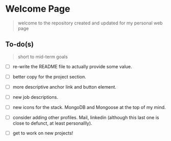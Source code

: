 # Welcome Page

> welcome to the repository created and updated for my personal web page

## To-do(s)

> short to mid-term goals

- [ ] re-write the README file to actually provide some value.

- [ ] better copy for the project section.

- [ ] more descriptive anchor link and button element.

- [ ] new job descriptions.

- [ ] new icons for the stack. MongoDB and Mongoose at the top of my mind.

- [ ] consider adding other profiles. Mail, linkedin (although this last one is close to defunct, at least personallly).

- [ ] get to work on new projects!

<!-- ## A few notes

> a few thoughts on

I want to implement a new version of my personal website, at least my personal website as available through Github Pages. The previous one was a rather proud result, involving quite a lot of care not only in the mobile-first layout, but also the design of beautiful icons and a slick navigation bar.

Alas, it was also rather conformant to a standard, default portfolio page. Most importantly, it was also plagued by the following critical issues:

- the black and white motif was sure accommodating for grayscale devices, but I'm willing to admit that most web users benefit from color-filled screens. In this context, the website admittedly was rather dull;

- the simple layout and bare-bone sections were excellent for smaller viewports, but rendered a rather sparse and deserted stucture for larger devices. While I've considered adding decorations here and there, this forced me to question what to actually include in the page, and with what king of granularity. Which brings me to the next point;

- the section dedicated to the technology stack served very little purpose. I did spend a lot of time designing every single icon in an SVG format. The circular pattern was also rather pleasing to the eyes. But those are not valid grounds for the fundamental issue just introduced.

All together, this considerations brought me to distill the following guiding principles:

- colorful, while maintaining enough contrast to sustain grayscale devices;

- informative, serving a purpose for the visitor more than for the designer;

- neat. While function is a central theme in this re-write, I do not go back on a simple belief I have regarding web pages, that they should be neat. Be it a simple, miniscule animation, or a detail only a couple of people get to admire, there should be small surprises and visuals somebody gets to see only by accident, or on a second visit.

For the stack, I want to keep it simple: HTML markup, CSS unprocessed stylesheet, possibly JS script to add some kind of dynamism.

For the content of the page, a bit more attention and consideration is warranted. A hypothetical structure can be jotted down from the point of view of an eventual, hopeful visitor. Somebody reaching the site and going through the following queries:

- who is this character?

- why should I care?

- (hopefully interested) how can I reach him?

Of course, this journey might actually boil down to the following path (which I believe to be far more likely):

- who this?

- uh, neat.

- leaves...

Either way, and trying not to get discouraged by actual facts, the page ought to first and foremost inform the visitor, in a neat looking package.

Inform the visitor on the personality behind the web page and the projects he's created so far. I want to maintain the colloquial, informal tone, but most importantly, I want to here consider the best way to showcase one's own project. -->
